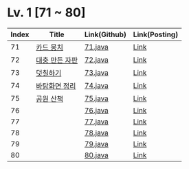 # Lv. 1 \[71 ~ 80]

| Index | Title | Link(Github) | Link(Posting) |
|----|----|----|----|
| 71 | [카드 뭉치](https://school.programmers.co.kr/learn/courses/30/lessons/159994) | [71.java](https://github.com/2384320/Programmers-Algorithm/blob/main/Lv.1/71~80/71.java) | [Link](https://swift-badge-161.notion.site/Lv-1-071-a59f1a833e784a0f83a44d73bf3332c2) |
| 72 | [대충 만든 자판](https://school.programmers.co.kr/learn/courses/30/lessons/160586) | [72.java](https://github.com/2384320/Programmers-Algorithm/blob/main/Lv.1/71~80/72.java) | [Link](https://swift-badge-161.notion.site/Lv-1-072-e5982dee9fa74c3f8c2bce83c456cb56) |
| 73 | [덧칠하기](https://school.programmers.co.kr/learn/courses/30/lessons/161989) | [73.java](https://github.com/2384320/Programmers-Algorithm/blob/main/Lv.1/71~80/73.java) | [Link](https://swift-badge-161.notion.site/Lv-1-073-e29dfcae43bf472f94bfea5d8894495c) |
| 74 | [바탕화면 정리](https://school.programmers.co.kr/learn/courses/30/lessons/161990) | [74.java](https://github.com/2384320/Programmers-Algorithm/blob/main/Lv.1/71~80/74.java) | [Link](https://swift-badge-161.notion.site/Lv-1-074-fc19b0a377e84963b09646fc8daebb20) |
| 75 | [공원 산책](https://school.programmers.co.kr/learn/courses/30/lessons/172928) | [75.java](https://github.com/2384320/Programmers-Algorithm/blob/main/Lv.1/71~80/75.java) | [Link](https://swift-badge-161.notion.site/Lv-1-075-e8b2b3bee6b143dfbadb7a7ef911f418) |
| 76 | []() | [76.java](https://github.com/2384320/Programmers-Algorithm/blob/main/Lv.1/71~80/76.java) | [Link]() |
| 77 | []() | [77.java](https://github.com/2384320/Programmers-Algorithm/blob/main/Lv.1/71~80/77.java) | [Link]() |
| 78 | []() | [78.java](https://github.com/2384320/Programmers-Algorithm/blob/main/Lv.1/71~80/78.java) | [Link]() |
| 79 | []() | [79.java](https://github.com/2384320/Programmers-Algorithm/blob/main/Lv.1/71~80/79.java) | [Link]() |
| 80 | []() | [80.java](https://github.com/2384320/Programmers-Algorithm/blob/main/Lv.1/71~80/80.java) | [Link]() |